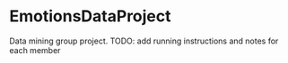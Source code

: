 # EmotionsDataProject
Data mining group project.
TODO: add running instructions and notes for each member

